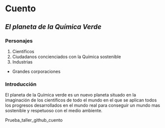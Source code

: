 # Cuento 
## *El planeta de la Química Verde*
### Personajes
1. Científicos 
2. Ciudadanos concienciados con la Química sostenible
3. Industrias
* Grandes corporaciones

### Introducción
El planeta de la Química verde es un nuevo planeta situado en la imaginación de los científicos de todo el mundo en el que se aplican todos los progresos desarrollados en el mundo real para conseguir un mundo mas sostenible y respetuoso con el medio ambiente.


Prueba_taller_github_cuento
